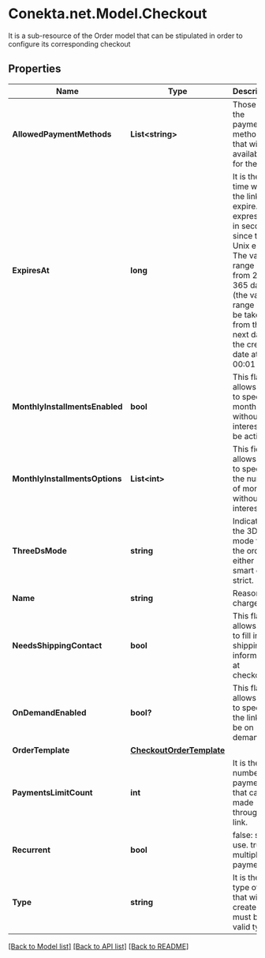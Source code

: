 # Conekta.net.Model.Checkout
It is a sub-resource of the Order model that can be stipulated in order to configure its corresponding checkout

## Properties

Name | Type | Description | Notes
------------ | ------------- | ------------- | -------------
**AllowedPaymentMethods** | **List&lt;string&gt;** | Those are the payment methods that will be available for the link | 
**ExpiresAt** | **long** | It is the time when the link will expire. It is expressed in seconds since the Unix epoch. The valid range is from 2 to 365 days (the valid range will be taken from the next day of the creation date at 00:01 hrs)  | 
**MonthlyInstallmentsEnabled** | **bool** | This flag allows you to specify if months without interest will be active. | [optional] 
**MonthlyInstallmentsOptions** | **List&lt;int&gt;** | This field allows you to specify the number of months without interest. | [optional] 
**ThreeDsMode** | **string** | Indicates the 3DS2 mode for the order, either smart or strict. | [optional] 
**Name** | **string** | Reason for charge | 
**NeedsShippingContact** | **bool** | This flag allows you to fill in the shipping information at checkout. | [optional] 
**OnDemandEnabled** | **bool?** | This flag allows you to specify if the link will be on demand. | [optional] 
**OrderTemplate** | [**CheckoutOrderTemplate**](CheckoutOrderTemplate.md) |  | 
**PaymentsLimitCount** | **int** | It is the number of payments that can be made through the link. | [optional] 
**Recurrent** | **bool** | false: single use. true: multiple payments | 
**Type** | **string** | It is the type of link that will be created. It must be a valid type. | 

[[Back to Model list]](../README.md#documentation-for-models) [[Back to API list]](../README.md#documentation-for-api-endpoints) [[Back to README]](../README.md)

